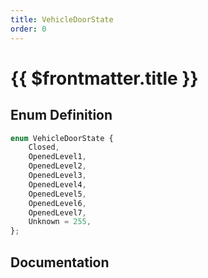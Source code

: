 ```yaml
---
title: VehicleDoorState
order: 0
---
```


# {{ $frontmatter.title }}

## Enum Definition

```ts
enum VehicleDoorState {
    Closed,
    OpenedLevel1,
    OpenedLevel2,
    OpenedLevel3,
    OpenedLevel4,
    OpenedLevel5,
    OpenedLevel6,
    OpenedLevel7,
    Unknown = 255,
};
```

## Documentation

<!--@include: ./parts/vehicleDoorState.md-->
